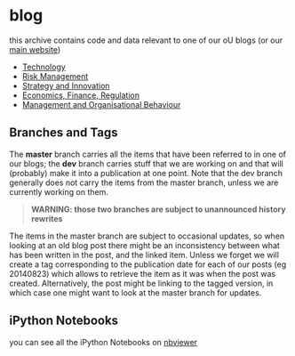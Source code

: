blog
====

this archive contains code and data relevant to one of our oU blogs (or our [main website][oU])

- [Technology][oUtech]
- [Risk Management][oUrisk]
- [Strategy and Innovation][oUstrat]
- [Economics, Finance, Regulation][oUefr]
- [Management and Organisational Behaviour][oUmob]

## Branches and Tags

The **master** branch carries all the items that have been referred to in one of our blogs; the **dev** branch carries stuff that we are working on and that will (probably) make it into a publication at one point. Note that the dev branch generally does not carry the items from the master branch, unless we are currently working on them.

> **WARNING: those two branches are subject to unannounced history rewrites**

The items in the master branch are subject to occasional updates, so when looking at an old blog post there might be an inconsistency between what has been written in the post, and the linked item. Unless we forget we will create a tag corresponding to the publication date for each of our posts (eg 20140823) which allows to retrieve the item as it was when the post was created. Alternatively, the post might be linking to the tagged version, in which case one might want to look at the master branch for updates.


## iPython Notebooks

you can see all the iPython Notebooks on [nbviewer]

[nbviewer]:http://nbviewer.ipython.org/github/oditorium/blog/tree/master/iPython/

[oUefr]:http://blogs.oditorium.com/ecofinreg/
[oUtech]:http://blogs.oditorium.com/technology/
[oUrisk]:http://blogs.oditorium.com/risk-management/
[oUstrat]:http://blogs.oditorium.com/strategy-innovation/
[oUmob]:http://blogs.oditorium.com/management-organisational-behaviour/
[oU]:http://www.oditorium.com/ou/
